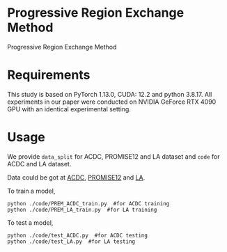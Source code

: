 # Progressive Region Exchange Method
Progressive Region Exchange Method



# Requirements
This study is based on PyTorch 1.13.0, CUDA: 12.2 and python 3.8.17. All experiments in our paper were conducted on NVIDIA GeForce RTX 4090 GPU with an identical experimental setting.

# Usage
We provide `data_split` for ACDC, PROMISE12 and LA dataset and `code` for ACDC and LA dataset.

Data could be got at [ACDC](https://github.com/HiLab-git/SSL4MIS/tree/master/data/ACDC), [PROMISE12](https://promise12.grand-challenge.org/Download/) and [LA](https://github.com/yulequan/UA-MT/tree/master/data).

To train a model,
```
python ./code/PREM_ACDC_train.py  #for ACDC training
python ./code/PREM_LA_train.py  #for LA training
```

To test a model,
```
python ./code/test_ACDC.py  #for ACDC testing
python ./code/test_LA.py  #for LA testing
```
